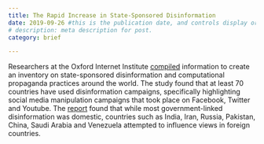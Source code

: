 ```yaml
---
title: The Rapid Increase in State-Sponsored Disinformation
date: 2019-09-26 #this is the publication date, and controls display order.
# description: meta description for post.
category: brief

---
```


Researchers at the Oxford Internet Institute [compiled][link1] information to create an inventory on state-sponsored disinformation and computational propaganda practices around the world. The study found that at least 70 countries have used disinformation campaigns, specifically highlighting social media manipulation campaigns that took place on Facebook, Twitter and Youtube. The [report][link2] found that while most government-linked disinformation was domestic, countries such as India, Iran, Russia, Pakistan, China, Saudi Arabia and Venezuela attempted to influence views in foreign countries. 

[link1]: https://www.nytimes.com/2019/09/26/technology/government-disinformation-cyber-troops.html?smid=nytcore-ios-share
[link2]: https://comprop.oii.ox.ac.uk/wp-content/uploads/sites/93/2019/09/CyberTroop-Report19.pdf

